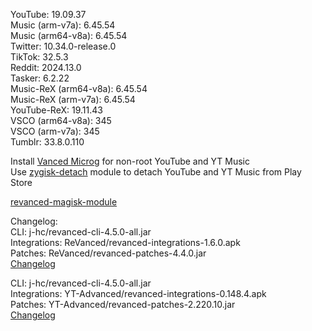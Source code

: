 YouTube: 19.09.37  
Music (arm-v7a): 6.45.54  
Music (arm64-v8a): 6.45.54  
Twitter: 10.34.0-release.0  
TikTok: 32.5.3  
Reddit: 2024.13.0  
Tasker: 6.2.22  
Music-ReX (arm64-v8a): 6.45.54  
Music-ReX (arm-v7a): 6.45.54  
YouTube-ReX: 19.11.43  
VSCO (arm64-v8a): 345  
VSCO (arm-v7a): 345  
Tumblr: 33.8.0.110  

Install [Vanced Microg](https://github.com/TeamVanced/VancedMicroG/releases) for non-root YouTube and YT Music  
Use [zygisk-detach](https://github.com/j-hc/zygisk-detach) module to detach YouTube and YT Music from Play Store  

[revanced-magisk-module](https://github.com/j-hc/revanced-magisk-module)  

Changelog:  
CLI: j-hc/revanced-cli-4.5.0-all.jar  
Integrations: ReVanced/revanced-integrations-1.6.0.apk  
Patches: ReVanced/revanced-patches-4.4.0.jar  
[Changelog](https://github.com/ReVanced/revanced-patches/releases/tag/v4.4.0)

CLI: j-hc/revanced-cli-4.5.0-all.jar  
Integrations: YT-Advanced/revanced-integrations-0.148.4.apk  
Patches: YT-Advanced/revanced-patches-2.220.10.jar  
[Changelog](https://github.com/YT-Advanced/ReX-patches/releases/tag/v2.220.10)  
